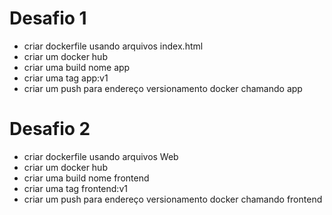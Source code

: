 
# Desafio 1
- criar dockerfile usando arquivos index.html
- criar um docker hub
- criar uma build nome app
- criar uma tag app:v1
- criar um push para endereço versionamento docker chamando app
# Desafio 2

- criar dockerfile usando arquivos Web
- criar um docker hub
- criar uma build nome frontend
- criar uma tag frontend:v1
- criar um push para endereço versionamento docker chamando frontend
